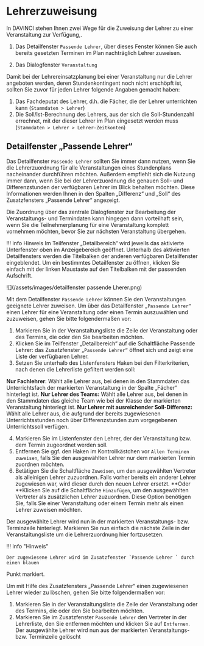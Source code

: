 # Lehrerzuweisung

In DAVINCI stehen Ihnen zwei Wege für die Zuweisung der Lehrer zu einer Veranstaltung zur Verfügung,.

1. Das Detailfenster `Passende Lehrer`, über dieses Fenster können Sie auch bereits gesetzten Terminen im Plan nachträglich Lehrer zuweisen.

2. Das Dialogfenster `Veranstaltung`

Damit bei der Lehrereinsatzplanung bei einer Veranstaltung nur die Lehrer angeboten werden, deren Stundenkontingent noch nicht erschöpft ist, sollten Sie zuvor für jeden Lehrer folgende Angaben gemacht haben:

1. Das Fachdeputat des Lehrer, d.h. die Fächer, die der Lehrer unterrichten kann (`Stammdaten > Lehrer`)
2. Die Soll/Ist-Berechnung des Lehrers, aus der sich die Soll-Stundenzahl errechnet, mit der dieser Lehrer im Plan eingesetzt werden muss (`Stammdaten > Lehrer > Lehrer-Zeitkonten`)

## Detailfenster „Passende Lehrer“

Das Detailfenster `Passende Lehrer` sollten Sie immer dann nutzen, wenn Sie die Lehrerzuordnung für alle Veranstaltungen eines Stundenplans nacheinander durchführen möchten. Außerdem empfiehlt sich die Nutzung immer dann, wenn Sie bei der Lehrerzuordnung die genauen
Soll- und Differenzstunden der verfügbaren Lehrer im Blick behalten möchten. Diese Informationen werden Ihnen in den Spalten „Differenz“ und „Soll“ des Zusatzfensters „Passende Lehrer“ angezeigt.

Die Zuordnung über das zentrale Dialogfenster zur Bearbeitung der Veranstaltungs- und
Termindaten kann hingegen dann vorteilhaft sein, wenn Sie die Teilnehmerplanung für eine
Veranstaltung komplett vornehmen möchten, bevor Sie zur nächsten Veranstaltung übergehen.

!!! info Hinweis
     Im Teilfenster „Detailbereich“ wird jeweils das aktivierte Unterfenster oben im Anzeigebereich geöffnet. Unterhalb des aktivierten Detailfensters werden die Titelbalken der anderen verfügbaren Detailfenster eingeblendet. Um ein bestimmtes Detailfenster zu öffnen, klicken Sie einfach mit der linken Maustaste auf den Titelbalken mit der passenden Aufschrift.

![](/assets/images/detailfenster passende Lherer.png)

Mit dem Detailfenster `Passende Lehrer` können Sie den Veranstaltungen geeignete Lehrer
zuweisen. Um über das Detailfenster `„Passende Lehrer“` einen Lehrer für eine Veranstaltung oder einen Termin auszuwählen und zuzuweisen, gehen Sie bitte folgendermaßen vor:

1. Markieren Sie in der Veranstaltungsliste die Zeile der Veranstaltung oder des Termins, die oder den Sie bearbeiten möchten.
2. Klicken Sie im Teilfenster „Detailbereich“ auf die Schaltfläche Passende Lehrer: das Zusatzfenster `„Passende Lehrer“` öffnet sich und zeigt eine Liste der verfügbaren Lehrer.
3. Setzen Sie unterhalb des Listenfensters Haken bei den Filterkriterien, nach denen die Lehrerliste gefiltert werden soll:

**Nur Fachlehrer**: Wählt alle Lehrer aus, bei denen in den Stammdaten das Unterrichtsfach der markierten Veranstaltung in der Spalte „Fächer“ hinterlegt ist.
**Nur Lehrer des Teams:** Wählt alle Lehrer aus, bei denen in den Stammdaten das gleiche Team wie bei der Klasse der markierten Veranstaltung hinterlegt ist.
**Nur Lehrer mit ausreichender Soll-Differenz:** Wählt alle Lehrer aus, die aufgrund der bereits zugewiesenen Unterrichtsstunden noch über Differenzstunden zum vorgegebenen Unterrichtssoll
verfügen.

4. Markieren Sie im Listenfenster den Lehrer, der der Veranstaltung bzw. dem Termin zugeordnet
werden soll.
5. Entfernen Sie ggf. den Haken im Kontrollkästchen vor `Allen Terminen zuweisen`, falls Sie den ausgewählten Lehrer nur dem markierten Termin zuordnen möchten.
6. Betätigen Sie die Schaltfläche `Zuweisen`, um den ausgewählten Vertreter als alleinigen Lehrer zuzuordnen. Falls vorher bereits ein anderer Lehrer zugewiesen war, wird dieser durch den neuen Lehrer ersetzt. **Oder **Klicken Sie auf die Schaltfläche `Hinzufügen`, um den ausgewählten Vertreter als zusätzlichen Lehrer zuzuordnen. Diese Option benötigen Sie, falls Sie einer Veranstaltung oder einem Termin mehr als einen Lehrer zuweisen möchten.

Der ausgewählte Lehrer wird nun in der markierten Veranstaltungs- bzw. Terminzeile hinterlegt.
Markieren Sie nun einfach die nächste Zeile in der Veranstaltungsliste um die Lehrerzuordnung hier fortzusetzen.

!!! info "Hinweis"

    Der zugewiesene Lehrer wird im Zusatzfenster `Passende Lehrer ` durch einen blauen
Punkt markiert.

Um mit Hilfe des Zusatzfensters „Passende Lehrer“ einen zugewiesenen Lehrer wieder zu löschen,
gehen Sie bitte folgendermaßen vor:

1. Markieren Sie in der Veranstaltungsliste die Zeile der Veranstaltung oder des Termins, die oder den Sie bearbeiten möchten.
2. Markieren Sie im Zusatzfenster `Passende Lehrer` den Vertreter in der Lehrerliste, den Sie entfernen möchten und klicken Sie auf `Entfernen`.
Der ausgewählte Lehrer wird nun aus der markierten Veranstaltungs- bzw. Terminzeile gelöscht
